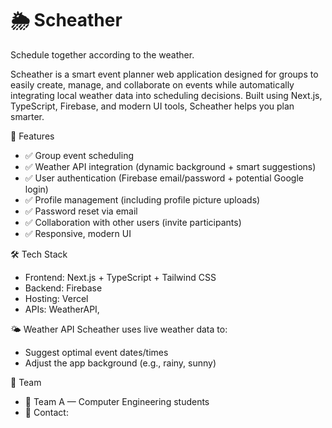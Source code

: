 # 🌦️ Scheather

Schedule together according to the weather.

Scheather is a smart event planner web application designed for groups to easily create, manage, and collaborate on events while automatically integrating local weather data into scheduling decisions. Built using Next.js, TypeScript, Firebase, and modern UI tools, Scheather helps you plan smarter.

🚀 Features
- ✅ Group event scheduling
- ✅ Weather API integration (dynamic background + smart suggestions)
- ✅ User authentication (Firebase email/password + potential Google login)
- ✅ Profile management (including profile picture uploads)
- ✅ Password reset via email
- ✅ Collaboration with other users (invite participants)
- ✅ Responsive, modern UI

🛠 Tech Stack
- Frontend: Next.js + TypeScript + Tailwind CSS
- Backend: Firebase
- Hosting: Vercel
- APIs: WeatherAPI, 

🌤 Weather API
Scheather uses live weather data to:

- Suggest optimal event dates/times
- Adjust the app background (e.g., rainy, sunny)


🙌 Team
- 👥 Team A — Computer Engineering students
- 📧 Contact:
